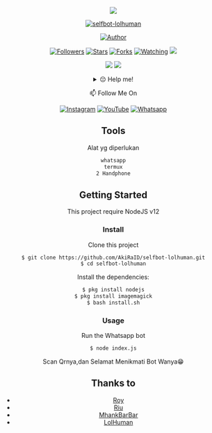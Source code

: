 <p align="center">
<img src="https://iili.io/FHQyGiG.jpg"/>
</p>
<p align="center">
<a href="#"><img title="selfbot-lolhuman" src="https://img.shields.io/badge/Whatsapp Bot-green?colorA=%23ff0000&colorB=%23017e40&style=for-the-badge"></a>
</p>
<p align="center">
<a href="https://github.com/AkiRaID"><img title="Author" src="https://img.shields.io/badge/AUTHOR-AKIRA-orange.svg?style=for-the-badge&logo=github"></a>
</p>
<p align="center">
<a href="https://github.com/AkiRaID/followers"><img title="Followers" src="https://img.shields.io/github/followers/AkiRaID?color=blue&style=flat-square"></a>
<a href="https://github.com/AkiRaID/selfbot-lolhuman/stargazers/"><img title="Stars" src="https://img.shields.io/github/stars/AkiRaID/selfbot-lolhuman?color=red&style=flat-square"></a>
<a href="https://github.com/AkiRaID/selfbot-lolhuman/network/members"><img title="Forks" src="https://img.shields.io/github/forks/AkiRaID/selfbot-lolhuman?color=red&style=flat-square"></a>
<a href="https://github.com/AkiRaID/selfbot-lolhuman/watchers"><img title="Watching" src="https://img.shields.io/github/watchers/AkiRaID/selfbot-lolhuman?label=Watchers&color=blue&style=flat-square"></a>
<a href="https://hits.seeyoufarm.com"><img src="https://hits.seeyoufarm.com/api/count/incr/badge.svg?url=https%3A%2F%2Fgithub.com%2FAkiRaID%2Fselfbot-lolhuman&count_bg=%2379C83D&title_bg=%23555555&icon=probot.svg&icon_color=%2300FF6D&title=hits&edge_flat=false"/></a>
</p>

<p align="center">
    <img
        src="https://img.shields.io/badge/node.js%20-%2343853D.svg?&style=for-the-badge&logo=node.js&logoColor=white" />
    <img
        src="https://img.shields.io/badge/javascript%20-%23323330.svg?&style=for-the-badge&logo=javascript&logoColor=%23F7DF1E" />
</p>
<div align="center">
<details>
 <summary>😔 Help me!</summary>
 
 [Saweria](https://saweria.co/akirayt)
 
</details>

<p align="center">
📫 Follow Me On
</p>

<p align="center">
<a href="https://www.instagram.com/akirashopreal" target="_blank"><img src="https://img.shields.io/badge/Instagram-%23E4405F.svg?&style=flat-square&logo=instagram&logoColor=white" alt="Instagram"></a>
<a href="https://m.youtube.com/channel/UCvVd-kAsrJUjg0bwKqxUPeg" target="_blank"><img src="https://img.shields.io/badge/YouTube-%231877F2.svg?&style=flat-square&logo=YouTube&logoColor=white" alt="YouTube"></a>
<a href="https://wa.me/6282158549899" target="_blank"><img src="https://img.shields.io/badge/Whatsapp-%808080.svg?&style=flat-square&logo=Whatsapp&logoColor=white" alt="Whatsapp"></a>
</p>


## Tools
Alat yg diperlukan

```bash
whatsapp
termux
2 Handphone
```


## Getting Started

This project require NodeJS v12

### Install
Clone this project

```bash
$ git clone https://github.com/AkiRaID/selfbot-lolhuman.git
$ cd selfbot-lolhuman
```

Install the dependencies:

```bash
$ pkg install nodejs
$ pkg install imagemagick
$ bash install.sh
```

### Usage
Run the Whatsapp bot

```bash
$ node index.js
```

Scan Qrnya,dan Selamat Menikmati Bot Wanya😁


## Thanks to
* [Roy](https://github.com/Pxc7b)
* [Riu](https://github.com/Pxc7)
* [MhankBarBar](https://github.com/MhankBarBar)
* [LolHuman](https://github.com/LoL-Human)
